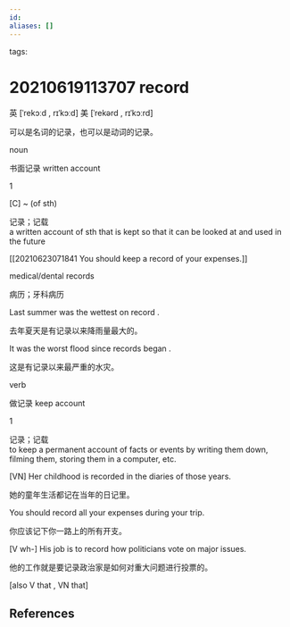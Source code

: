 ```yaml
---
id: 
aliases: []
---
```

tags: 

# 20210619113707 record

英 [ˈrekɔːd , rɪˈkɔːd]   美 [ˈrekərd , rɪˈkɔːrd]

可以是名词的记录，也可以是动词的记录。

noun

书面记录 written account

1

\[C\] ~ (of sth)

记录；记载  
a written account of sth that is kept so that it can be looked at and used in the future

[[20210623071841 You should keep a record of your expenses.]]



medical/dental records 

病历；牙科病历

Last summer was the wettest on record .

去年夏天是有记录以来降雨量最大的。

It was the worst flood since records began .

这是有记录以来最严重的水灾。



verb

做记录 keep account

1

记录；记载  
to keep a permanent account of facts or events by writing them down, filming them, storing them in a computer, etc.

\[VN\] Her childhood is recorded in the diaries of those years.

她的童年生活都记在当年的日记里。

You should record all your expenses during your trip.

你应该记下你一路上的所有开支。

\[V wh-\] His job is to record how politicians vote on major issues.

他的工作就是要记录政治家是如何对重大问题进行投票的。

\[also V that , VN that\]

## References

